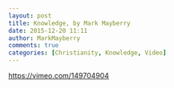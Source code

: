 ```yaml
---
layout: post
title: Knowledge, by Mark Mayberry
date: 2015-12-20 11:11
author: MarkMayberry
comments: true
categories: [Christianity, Knowledge, Video]
---
```

https://vimeo.com/149704904
